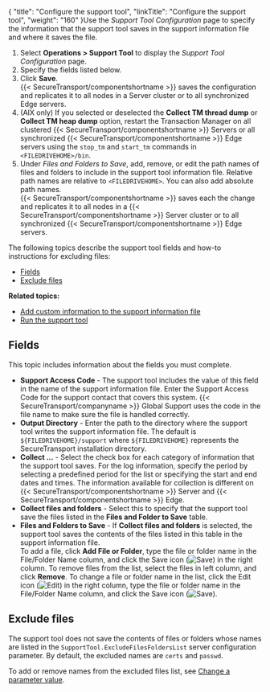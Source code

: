 {
    "title": "Configure the support tool",
    "linkTitle": "Configure the support tool",
    "weight": "160"
}Use the *Support Tool Configuration* page to specify the information that the support tool saves in the support information file and where it saves the file.

1.  Select **Operations > Support Tool** to display the *Support Tool Configuration* page.
2.  Specify the fields listed below.
3.  Click **Save**.  
    {{< SecureTransport/componentshortname >}} saves the configuration and replicates it to all nodes in a Server cluster or to all synchronized Edge servers.
4.  (AIX only) If you selected or deselected the **Collect TM thread dump** or **Collect TM heap dump** option, restart the Transaction Manager on all clustered {{< SecureTransport/componentshortname >}} Servers or all synchronized {{< SecureTransport/componentshortname >}} Edge servers using the `stop_tm` and `start_tm` commands in `<FILEDRIVEHOME>/bin`.
5.  Under *Files and Folders to Save*, add, remove, or edit the path names of files and folders to include in the support tool information file. Relative path names are relative to `<FILEDRIVEHOME>`. You can also add absolute path names.  
    {{< SecureTransport/componentshortname >}} saves each the change and replicates it to all nodes in a {{< SecureTransport/componentshortname >}} Server cluster or to all synchronized {{< SecureTransport/componentshortname >}} Edge servers.

The following topics describe the support tool fields and how-to instructions for excluding files:

-   <a href="#Fields" class="MCXref xref">Fields</a>
-   <a href="#Exclude" class="MCXref xref">Exclude files</a>

**Related topics:**

-   <a href="../t_st_customizesupporttool" class="MCXref xref">Add custom information to the support information file</a>
-   <a href="../t_st_runsupporttool" class="MCXref xref">Run the support tool</a>

<span id="Fields"></span>

## Fields

This topic includes information about the fields you must complete.

-   **Support Access Code** - The support tool includes the value of this field in the name of the support information file. Enter the Support Access Code for the support contact that covers this system. {{< SecureTransport/companyname >}} Global Support uses the code in the file name to make sure the file is handled correctly.
-   **Output Directory** - Enter the path to the directory where the support tool writes the support information file. The default is `${FILEDRIVEHOME}/support` where `${FILEDRIVEHOME}` represents the
    SecureTransport installation directory.
-   **Collect ...** - Select the check box for each category of information that the support tool saves. For the log information, specify the period by selecting a predefined period for the list or specifying the start and end dates and times. The information available for collection is different on {{< SecureTransport/componentshortname >}} Server and {{< SecureTransport/componentshortname >}} Edge.
-   **Collect files and folders** - Select this to specify that the support tool save the files listed in the **Files and Folder to Save** table.
-   **Files and Folders to Save** - If **Collect files and folders** is selected, the support tool saves the contents of the files listed in this table in the support information file.  
    To add a file, click **Add File or Folder**, type the file or folder name in the File/Folder Name column, and click the Save icon (![Save](/Images/SecureTransport/SaveIcon_13x13.png)) in the right column. To remove files from the list, select the files in left column, and click **Remove**. To change a file or folder name in the list, click the Edit icon (![Edit](/Images/SecureTransport/EditIcon_12x13.png)) in the right column, type the file or folder name in the File/Folder Name column, and click the Save icon (![Save](/Images/SecureTransport/SaveIcon_13x13.png)).

<span id="Exclude"></span>

## Exclude files

The support tool does not save the contents of files or folders whose names are listed in the `SupportTool.ExcludeFilesFoldersList` server configuration parameter. By default, the excluded names are `certs` and
`passwd`.

To add or remove names from the excluded files list, see <a href="../../c_st_serverconfiguration/t_st_serverconfigurationparameters#Change" class="MCXref xref">Change a parameter value</a>.
